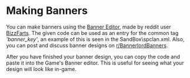 # Making Banners
You can make banners using the [Banner Editor](https://bannerlord.party/banner/), made by reddit user [BizzFarts](https://www.reddit.com/user/bizzfarts/).
The given code can be used as an entry for the common tag *'banner_key'*, an example of this is seen in the SandBox\spclan.xml. Also, you can post and discuss banner designs on [r/BannerlordBanners](https://www.reddit.com/r/BannerlordBanners/).

After you have finished your banner design, you can copy the code and paste it into the Game's Banner editor. This is useful for seeing what your design will look like in-game.
